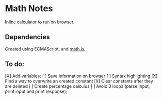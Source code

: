 # Math Notes
Inline calculator to run on browser.

## Dependencies
Created using ECMAScript, and [math.js](https://mathjs.org/).

## To do:
[X] Add variables;
[ ] Save information on browser
[ ] Syntax highlighting
[X] Find a way to overwrite an created constant
[X] Clear constants after they are deleted
[ ] Create percentage calculus
[ ] Avoid 3 loops (parse input, print input and print response);